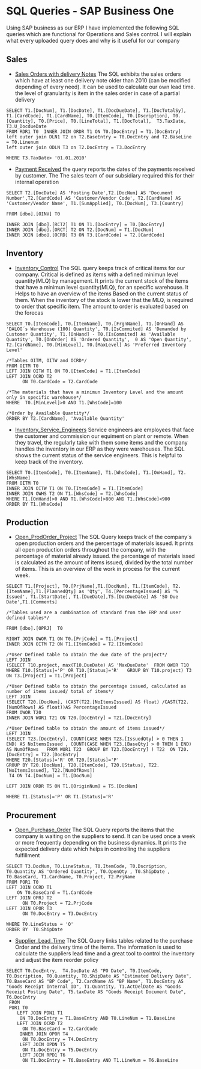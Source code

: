 # SQL Queries - SAP Business One
Using SAP business as our ERP I have implemented the following SQL queries which are functional for Operations and Sales control. I will explain what every uploaded query does and why is it useful for our company 

## Sales

- [Sales Orders with delivery Notes](https://github.com/carloscastillom/SQL-Queries-SAP-Business-One/blob/main/SalesO_with_DeliveryN.sql)
The SQL exhibits the sales orders which have at least one delivery note older than 2010 (can be modified depending of every need). It can be used to calculate our own lead time. the level of granularity is item in the sales order in case of a partial delivery

```
SELECT T1.[DocNum], T1.[DocDate], T1.[DocDueDate], T1.[DocTotalSy], T1.[CardCode], T1.[CardName], T0.[ItemCode], T0.[Dscription], T0.[Quantity], T0.[Price], T0.[LineTotal], T1.[DocTotal],  T3.TaxDate, T3.U_DocdueDate
FROM RDR1 T0  INNER JOIN ORDR T1 ON T0.[DocEntry] = T1.[DocEntry]
left outer join DLN1 T2 on T2.BaseEntry = T0.DocEntry and T2.BaseLine = T0.Linenum
left outer join ODLN T3 on T2.DocEntry = T3.DocEntry

WHERE T3.TaxDate> '01.01.2010'
```



- [Payment Received](https://github.com/carloscastillom/SQL-Queries-SAP-Business-One/blob/main/Payment%20Received.sql) 
the query reports the dates of the payments received by customer. The The sales team of our subsidiary required this for their internal operation 

```
SELECT T2.[DocDate] AS 'Posting Date',T2.[DocNum] AS 'Document Number',T2.[CardCode] AS 'Customer/Vendor Code', T2.[CardName] AS 'Customer/Vendor Name', T1.[SumApplied], T0.[DocNum], T3.[Country]  

FROM [dbo].[OINV] T0 

INNER JOIN [dbo].[RCT2] T1 ON T1.[DocEntry] = T0.[DocEntry]
INNER JOIN [dbo].[ORCT] T2 ON T2.[DocNum] = T1.[DocNum]
INNER JOIN [dbo].[OCRD] T3 ON T3.[CardCode] = T2.[CardCode]
```

## Inventory

- [Inventory_Control](https://github.com/carloscastillom/SQL-Queries-SAP-Business-One/blob/main/Inventory_Control.sql)
The SQL query keeps track of critical items for our company. Critical is defined as items with a defined minimun level quantity(MLQ) by management. It prints the current stock of the items that have a minimun level quantity(MLQ), for an specific warehouse. It Helps to have an overview of the items Based on the current status of them. When the inventory of the stock is lower that the MLQ, is required to order that specific item. The amount to order is evaluated based on the forecas 

```
SELECT T0.[ItemCode], T0.[ItemName], T0.[FrgnName], T1.[OnHand] AS 'DALOG´s Warehouse (100) Quantity', T0.[IsCommited] AS 'Demanded by Customer Quantity', T1.[OnHand] - T0.[IsCommited] As 'Available Quantity', T0.[OnOrder] AS 'Ordered Quantity',  0 AS 'Open Quantity', T2.[CardName], T0.[MinLevel], T0.[MaxLevel] As 'Preferred Inventory Level'

/*Tables OITM, OITW and OCRD*/
FROM OITM T0
LEFT JOIN OITW T1 ON T0.[ItemCode] = T1.[ItemCode] 
LEFT JOIN OCRD T2 
      ON T0.CardCode = T2.CardCode

/*The materials that have a minimun Inventory Level and the amount only in specific warehouse*/
WHERE  T0.[MinLevel]>0 AND T1.[WhsCode]=100

/*Order by Available Quantity*/
ORDER BY T2.[CardName], 'Available Quantity'
```

- [Inventory_Service_Engineers](https://github.com/carloscastillom/SQL-Queries-SAP-Business-One/blob/main/Inventory_Service_Engineers.sql)
Service engineers are employees that face the customer and commission our equiment on plant or remote. When they travel, the regularly take with them some items and  the company handles the inventory in our ERP as they were warehouses. The SQL shows the current status of the service engineers. This is helpful to keep track of the inventory.

```
SELECT T0.[ItemCode], T0.[ItemName], T1.[WhsCode], T1.[OnHand], T2.[WhsName] 
FROM OITM T0  
INNER JOIN OITW T1 ON T0.[ItemCode] = T1.[ItemCode] 
INNER JOIN OWHS T2 ON T1.[WhsCode] = T2.[WhsCode] 
WHERE T1.[OnHand]>0 AND T1.[WhsCode]>800 AND T1.[WhsCode]<900
ORDER BY T1.[WhsCode]
```

## Production

- [Open_ProdOrder_Project](https://github.com/carloscastillom/SQL-Queries-SAP-Business-One/blob/main/Open_ProdOrder_Project.sql)
The SQL Query keeps track of the company´s open production orders and the percentage of materials issued. It prints all open production orders throughout the company, with the percentage of material already issued. the percentage of materials issed is calculated as  the amount  of items issued, divided by the total number of items. This is an overview of the work in process for the current week. 

```
SELECT T1.[Project], T0.[PrjName],T1.[DocNum], T1.[ItemCode], T2.[ItemName],T1.[PlannedQty] as 'Qty', T4.[PercentageIssued] AS '% Issued', T1.[StartDate], T1.[DueDate],T5.[DocDueDate] AS 'SO Due Date',T1.[Comments]

/*Tables used are a combination of standard from the ERP and user defined tables*/

FROM [dbo].[OPRJ]  T0 

RIGHT JOIN OWOR T1 ON T0.[PrjCode] = T1.[Project]
INNER JOIN OITM T2 ON T1.[ItemCode] = T2.[ItemCode]

/*User Defined table to obtain the due date of the project*/
LEFT JOIN
(SELECT T10.project, max(T10.DueDate) AS 'MaxDueDate'  FROM OWOR T10  WHERE T10.[Status]='P' OR T10.[Status]='R'   GROUP BY T10.project) T3 
ON T3.[Project] = T1.[Project]

/*User Defined table to obtain the percentage issued, calculated as number of items issued/ total of items*/
LEFT JOIN 
(SELECT T20.[DocNum], (CAST(T22.[NoItemsIssued] AS float) /CAST(T22.[NumOfRows] AS float))AS PercentageIssued
FROM OWOR T20  
INNER JOIN WOR1 T21 ON T20.[DocEntry] = T21.[DocEntry] 

/*User Defined table to obtain the amount of items issued*/
LEFT JOIN
(SELECT T23.[DocEntry], COUNT(CASE WHEN T23.[IssuedQty] > 0 THEN 1 END) AS NoItemsIssued , COUNT(CASE WHEN T23.[BaseQty] > 0 THEN 1 END) AS NumOfRows   FROM WOR1 T23  GROUP BY T23.[DocEntry] ) T22  ON T20.[DocEntry] = T22.[DocEntry] 
WHERE T20.[Status]='R' OR T20.[Status]='P'
GROUP BY T20.[DocNum], T20.[ItemCode], T20.[Status], T22.[NoItemsIssued], T22.[NumOfRows])
 T4 ON T4.[DocNum] = T1.[DocNum]

LEFT JOIN ORDR T5 ON T1.[OriginNum] = T5.[DocNum]

WHERE T1.[Status]='P' OR T1.[Status]='R'
```

## Procurement

- [Open_Purchase_Order](https://github.com/carloscastillom/SQL-Queries-SAP-Business-One/blob/main/Open_Purchase_Order.sql)
The SQL Query reports the items that the company is waiting on the suppliers to send. It can be used once a week or more frequently depending on the business dynamics. It prints the expected delivery date which helps in controlling the suppliers fulfillment

```
SELECT T3.DocNum, T0.LineStatus, T0.ItemCode, T0.Dscription, T0.Quantity AS 'Ordered Quantity', T0.OpenQty , T0.ShipDate , T0.BaseCard, T1.CardName, T0.Project, T2.PrjName
FROM POR1 T0
LEFT JOIN OCRD T1 
    ON T0.BaseCard = T1.CardCode
LEFT JOIN OPRJ T2 
      ON T0.Project = T2.PrjCode
LEFT JOIN OPOR T3 
      ON T0.DocEntry = T3.DocEntry

WHERE T0.LineStatus = 'O'
ORDER BY  T0.ShipDate
```

- [Supplier_Lead_Time](https://github.com/carloscastillom/SQL-Queries-SAP-Business-One/blob/main/Open_ProdOrder_Project.sql)
The SQL Query links tables related to the purchase Order and the delivery time of the items. The information is used to calculate the suppliers lead time and a great tool to control the inventory and adjust the item reorder policy

```
SELECT T0.DocEntry,  T4.DocDate AS "PO Date", T0.ItemCode, T0.Dscription, T0.Quantity, T0.ShipDate AS "Estimated Delivery Date", T0.BaseCard AS "BP Code", T2.CardName AS "BP Name", T1.DocEntry AS "Goods Receipt Internal ID", T1.Quantity, T1.ActDelDate AS "Goods Receipt Posting Date", T5.taxDate AS "Goods Receipt Document Date", T6.DocEntry
 FROM 
 POR1 T0 
    LEFT JOIN PDN1 T1 
     ON T0.DocEntry = T1.BaseEntry AND T0.LineNum = T1.BaseLine
    LEFT JOIN OCRD T2 
      ON T0.BaseCard = T2.CardCode
     INNER JOIN OPOR T4 
      ON T0.DocEntry = T4.DocEntry
     LEFT JOIN OPDN T5 
      ON T1.DocEntry = T5.DocEntry
     LEFT JOIN RPD1 T6 
      ON T1.DocEntry = T6.BaseEntry AND T1.LineNum = T6.BaseLine
```


